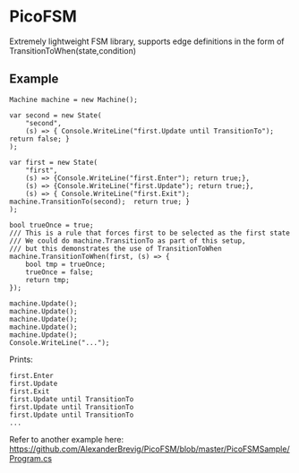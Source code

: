 PicoFSM
=======

Extremely lightweight FSM library, supports edge definitions in the form of TransitionToWhen(state,condition)

Example
-------

    Machine machine = new Machine();

    var second = new State(
        "second",
        (s) => { Console.WriteLine("first.Update until TransitionTo"); return false; }
    );

    var first = new State(
        "first",
        (s) => {Console.WriteLine("first.Enter"); return true;},
        (s) => {Console.WriteLine("first.Update"); return true;},
        (s) => { Console.WriteLine("first.Exit"); machine.TransitionTo(second);  return true; }
    );

    bool trueOnce = true;
    /// This is a rule that forces first to be selected as the first state
    /// We could do machine.TransitionTo as part of this setup, 
    /// but this demonstrates the use of TransitionToWhen
    machine.TransitionToWhen(first, (s) => {
        bool tmp = trueOnce;
        trueOnce = false;
        return tmp;
    });

    machine.Update();
    machine.Update();
    machine.Update();
    machine.Update();
    machine.Update();
    Console.WriteLine("...");

Prints:

    first.Enter
    first.Update
    first.Exit
    first.Update until TransitionTo
    first.Update until TransitionTo
    first.Update until TransitionTo
    ...

Refer to another example here:
https://github.com/AlexanderBrevig/PicoFSM/blob/master/PicoFSMSample/Program.cs